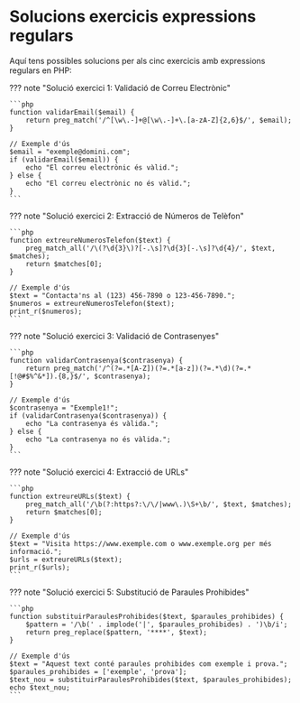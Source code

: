 # Solucions exercicis expressions regulars

Aquí tens possibles solucions per als cinc exercicis amb expressions regulars en PHP:

??? note "Solució exercici 1: Validació de Correu Electrònic"

    ```php
    function validarEmail($email) {
        return preg_match('/^[\w\.-]+@[\w\.-]+\.[a-zA-Z]{2,6}$/', $email);
    }
    
    // Exemple d'ús
    $email = "exemple@domini.com";
    if (validarEmail($email)) {
        echo "El correu electrònic és vàlid.";
    } else {
        echo "El correu electrònic no és vàlid.";
    }
    ```

??? note "Solució exercici 2: Extracció de Números de Telèfon"

    ```php
    function extreureNumerosTelefon($text) {
        preg_match_all('/\(?\d{3}\)?[-.\s]?\d{3}[-.\s]?\d{4}/', $text, $matches);
        return $matches[0];
    }
    
    // Exemple d'ús
    $text = "Contacta'ns al (123) 456-7890 o 123-456-7890.";
    $numeros = extreureNumerosTelefon($text);
    print_r($numeros);
    ```

??? note "Solució exercici 3: Validació de Contrasenyes"

    ```php
    function validarContrasenya($contrasenya) {
        return preg_match('/^(?=.*[A-Z])(?=.*[a-z])(?=.*\d)(?=.*[!@#$%^&*]).{8,}$/', $contrasenya);
    }
    
    // Exemple d'ús
    $contrasenya = "Exemple1!";
    if (validarContrasenya($contrasenya)) {
        echo "La contrasenya és vàlida.";
    } else {
        echo "La contrasenya no és vàlida.";
    }
    ```

??? note "Solució exercici 4: Extracció de URLs"

    ```php
    function extreureURLs($text) {
        preg_match_all('/\b(?:https?:\/\/|www\.)\S+\b/', $text, $matches);
        return $matches[0];
    }
    
    // Exemple d'ús
    $text = "Visita https://www.exemple.com o www.exemple.org per més informació.";
    $urls = extreureURLs($text);
    print_r($urls);
    ```

??? note "Solució exercici 5: Substitució de Paraules Prohibides"

    ```php
    function substituirParaulesProhibides($text, $paraules_prohibides) {
        $pattern = '/\b(' . implode('|', $paraules_prohibides) . ')\b/i';
        return preg_replace($pattern, '****', $text);
    }
    
    // Exemple d'ús
    $text = "Aquest text conté paraules prohibides com exemple i prova.";
    $paraules_prohibides = ['exemple', 'prova'];
    $text_nou = substituirParaulesProhibides($text, $paraules_prohibides);
    echo $text_nou;
    ```

